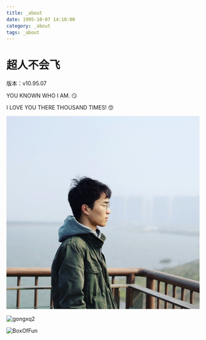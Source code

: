 ```yaml
---
title: _about
date: 1995-10-07 14:10:00
category: _about
tags: _about
---
```


# 超人不会飞

版本：v10.95.07

YOU KNOWN WHO I AM. 😏

I LOVE YOU THERE THOUSAND TIMES! 😙

![gongxq](./images/gongxq.jpg)

![gongxq2](./images/gongxq2.JPG)

![BoxOfFun](./images/BoxOfFun.jpg)


